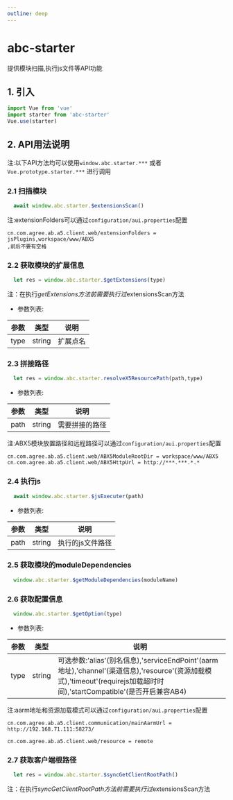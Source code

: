 ```yaml
---
outline: deep
---
```

# abc-starter

提供模块扫描,执行js文件等API功能

## 1. 引入

```js
import Vue from 'vue'
import starter from 'abc-starter'
Vue.use(starter)
```

## 2. API用法说明

注:以下API方法均可以使用`window.abc.starter.***` 或者 `Vue.prototype.starter.***` 进行调用

### 2.1 扫描模块

```js
  await window.abc.starter.$extensionsScan()
```

注:extensionFolders可以通过`configuration/aui.properties`配置

    cn.com.agree.ab.a5.client.web/extensionFolders =  jsPlugins,workspace/www/ABX5
    ,前后不要有空格

### 2.2 获取模块的扩展信息

```js
  let res = window.abc.starter.$getExtensions(type)
```

注：在执行$getExtensions方法前需要执行过$extensionsScan方法

- 参数列表:

| 参数    | 类型    | 说明    |
| ------- | ------ | ------------------ |
| type | string | 扩展点名 |


### 2.3 拼接路径

```js
  let res = window.abc.starter.resolveX5ResourcePath(path,type)
```

- 参数列表:

| 参数    | 类型    | 说明    |
| ------- | ------ | ------------------ |
| path | string | 需要拼接的路径 |

注:ABX5模块放置路径和远程路径可以通过`configuration/aui.properties`配置

    cn.com.agree.ab.a5.client.web/ABX5ModuleRootDir = workspace/www/ABX5
    cn.com.agree.ab.a5.client.web/ABX5HttpUrl = http://***.***.*.*

### 2.4 执行js

```js
  await window.abc.starter.$jsExecuter(path)
```

- 参数列表:

| 参数    | 类型    | 说明    |
| ------- | ------ | ------------------ |
| path | string | 执行的js文件路径 |


### 2.5 获取模块的moduleDependencies

```js
  window.abc.starter.$getModuleDependencies(moduleName)
```


### 2.6 获取配置信息

```js
  window.abc.starter.$getOption(type)
```

- 参数列表:

| 参数    | 类型    | 说明    |
| ------- | ------ | ------------------ |
| type | string | 可选参数:'alias'(别名信息),'serviceEndPoint'(aarm地址),'channel'(渠道信息),'resource'(资源加载模式),'timeout'(requirejs加载超时时间),'startCompatible'(是否开启兼容AB4) |

注:aarm地址和资源加载模式可以通过`configuration/aui.properties`配置

    cn.com.agree.ab.a5.client.communication/mainAarmUrl =  http://192.168.71.111:58273/

    cn.com.agree.ab.a5.client.web/resource = remote


### 2.7 获取客户端根路径

```js
  let res = window.abc.starter.$syncGetClientRootPath()
```

注：在执行$syncGetClientRootPath方法前需要执行过$extensionsScan方法







